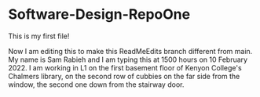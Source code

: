 # Software-Design-RepoOne

This is my first file!

Now I am editing this to make this ReadMeEdits branch different from main.  My name is Sam Rabieh and I am typing this at 1500 hours on 10 February 2022.  I am working in L1 on the first basement floor of Kenyon College's Chalmers library, on the second row of cubbies on the far side from the window, the second one down from the stairway door.
